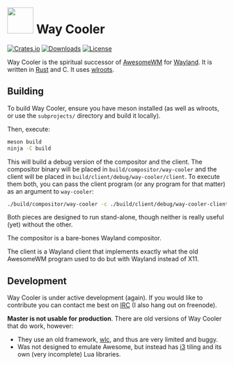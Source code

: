 # <img src="http://i.imgur.com/OGeL1nN.png" width="60"> Way Cooler
[![Crates.io](https://img.shields.io/crates/v/way-cooler.svg)](https://crates.io/crates/way-cooler)
[![Downloads](https://img.shields.io/crates/d/way-cooler.svg)](https://crates.io/crates/way-cooler)
[![License](https://img.shields.io/badge/license-MIT-blue.svg)](https://github.com/way-cooler/way-cooler/)

Way Cooler is the spiritual successor of [AwesomeWM][] for [Wayland][]. It is
written in [Rust][] and C. It uses [wlroots][].

## Building
To build Way Cooler, ensure you have meson installed (as well as wlroots, or use
the `subprojects/` directory and build it locally).

Then, execute:

```bash
meson build
ninja -C build
```

This will build a debug version of the compositor and the client. The compositor
binary will be placed in `build/compositor/way-cooler` and the client will be
placed in `build/client/debug/way-cooler/client`. To execute them both, you can
pass the client program (or any program for that matter) as an argument to
`way-cooler`:

```bash
./build/compositor/way-cooler -c ./build/client/debug/way-cooler-client
```

Both pieces are designed to run stand-alone, though neither is really useful
(yet) without the other. 

The compositor is a bare-bones Wayland compositor. 

The client is a Wayland client that implements exactly what the old AwesomeWM
program used to do but with Wayland instead of X11.

## Development

Way Cooler is under active development (again). If you would like to contribute
you can contact me best on [IRC][] (I also hang out on freenode).

**Master is not usable for production**. There are old versions of Way Cooler that do work, however:
* They use an old framework, [wlc][], and thus are very limited and buggy.
* Was not designed to emulate Awesome, but instead has [i3][] tiling and its own (very incomplete) Lua libraries.

[Rust]: https://www.rust-lang.org
[Wayland]: https://wayland.freedesktop.org/
[wlc]: https://github.com/Cloudef/wlc
[AwesomeWM]: https://awesomewm.org/
[wlroots]: https://github.com/swaywm/wlroots
[IRC]: https://webchat.oftc.net/?channels=awesome&uio=d4
[i3]: https://i3wm.org
